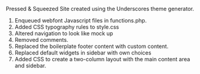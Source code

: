 
Pressed & Squeezed Site created using the Underscores theme generator.
1. Enqueued webfont Javascript files in functions.php.
2. Added CSS typography rules to style.css
3. Altered navigation to look like mock up
4. Removed comments.
5. Replaced the boilerplate footer content with custom content.
6. Replaced default widgets in sidebar with own choices
7. Added CSS to create a two-column layout with the main content area and sidebar.
